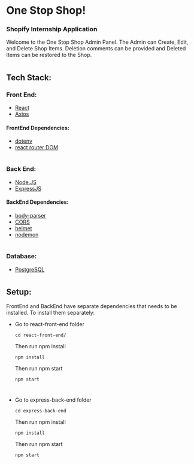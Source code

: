 # One Stop Shop!
### Shopify Internship Application


Welcome to the One Stop Shop Admin Panel. 
The Admin can Create, Edit, and Delete Shop Items. Deletion comments can be provided and Deleted Items can be restored to the Shop.

#

## Tech Stack:

### Front End:
* [React](https://reactjs.org)
* [Axios](https://axios-http.com)


#### FrontEnd Dependencies:
* [dotenv](https://www.npmjs.com/package/dotenv)
* [react router DOM](https://reactrouter.com/)

#

### Back End:
* [Node.JS](https://nodejs.org)
* [ExpressJS](https://expressjs.com)

#### BackEnd Dependencies:
* [body-parser](https://www.npmjs.com/package/body-parser)
* [CORS](https://www.npmjs.com/package/cors)
* [helmet](https://www.npmjs.com/package/helmet)
* [nodemon](https://www.npmjs.com/package/nodemon)


#

### Database: 
* [PostgreSQL](https://postgresql.org)

#

## Setup: 
FrontEnd and BackEnd have separate dependencies that needs to be installed. To install them separately:

* Go to react-front-end folder
  ```
  cd react-front-end/
  ```
  Then run npm install
  ```
  npm install
  ```
  Then run npm start
  ```
  npm start
# 

* Go to express-back-end folder
  ```
  cd express-back-end
  ```
  Then run npm install
  ```
  npm install
  ```
  Then run npm start
  ```
  npm start
